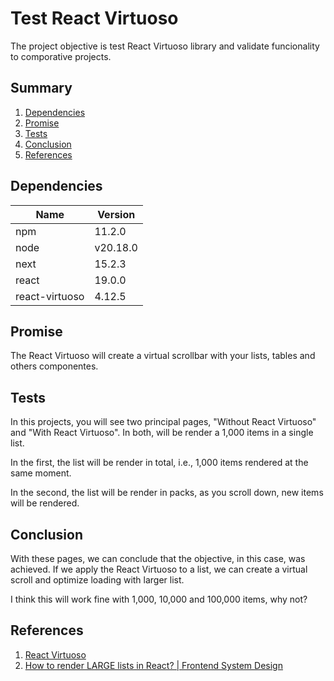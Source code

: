 # Test React Virtuoso

The project objective is test React Virtuoso library and validate funcionality to comporative projects.

## Summary

1. [Dependencies](#dependencies)
2. [Promise](#promise)
3. [Tests](#tests)
4. [Conclusion](#conclusion)
5. [References](#references)

## Dependencies

| Name           | Version  |
| -------------- | -------- |
| npm            | 11.2.0   |
| node           | v20.18.0 |
| next           | 15.2.3   |
| react          | 19.0.0   |
| react-virtuoso | 4.12.5   |


## Promise

The React Virtuoso will create a virtual scrollbar with your lists, tables and others componentes.

## Tests

In this projects, you will see two principal pages, "Without React Virtuoso" and "With React Virtuoso". In both, will be render a 1,000 items in a single list.

In the first, the list will be render in total, i.e., 1,000 items rendered at the same moment.

In the second, the list will be render in packs, as you scroll down, new items will be rendered.

## Conclusion

With these pages, we can conclude that the objective, in this case, was achieved. If we apply the React Virtuoso to a list, we can create a virtual scroll and optimize loading with larger list.

I think this will work fine with 1,000, 10,000 and 100,000 items, why not?

## References

1. [React Virtuoso](https://virtuoso.dev/)
2. [How to render LARGE lists in React? | Frontend System Design](https://www.youtube.com/watch?v=LKeC1_mgokU)